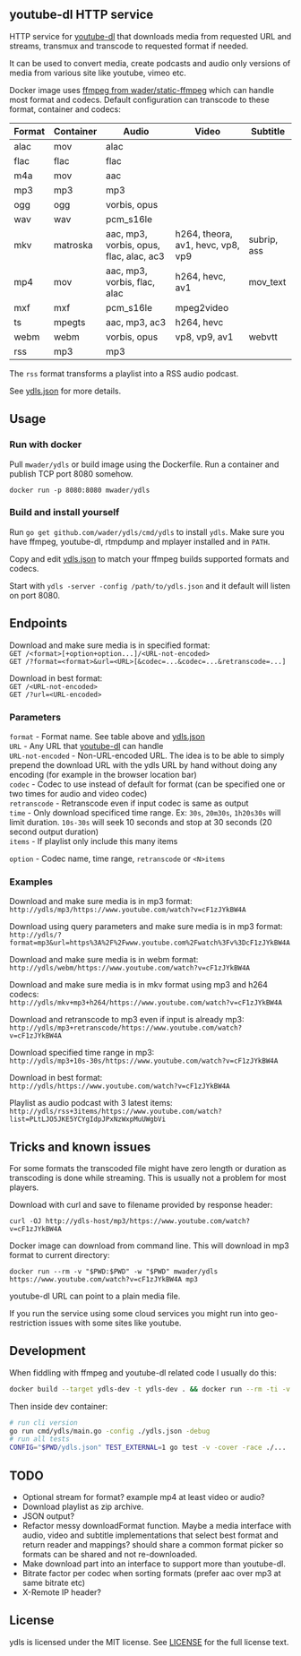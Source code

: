 ## youtube-dl HTTP service

HTTP service for [youtube-dl](https://yt-dl.org) that downloads media from
requested URL and streams, transmux and transcode to requested format if needed.

It can be used to convert media, create podcasts and audio only versions of media
from various site like youtube, vimeo etc.

Docker image uses [ffmpeg from wader/static-ffmpeg](https://github.com/wader/static-ffmpeg) which
can handle most format and codecs. Default configuration can transcode to these format, container and codecs:

|Format|Container|Audio|Video|Subtitle|
|-|-|-|-|-|
|alac|mov|alac|||
|flac|flac|flac|||
|m4a|mov|aac|||
|mp3|mp3|mp3|||
|ogg|ogg|vorbis, opus|||
|wav|wav|pcm_s16le|||
|mkv|matroska|aac, mp3, vorbis, opus, flac, alac, ac3|h264, theora, av1, hevc, vp8, vp9|subrip, ass|
|mp4|mov|aac, mp3, vorbis, flac, alac|h264, hevc, av1|mov_text|
|mxf|mxf|pcm_s16le|mpeg2video||
|ts|mpegts|aac, mp3, ac3|h264, hevc||
|webm|webm|vorbis, opus|vp8, vp9, av1|webvtt|
|rss|mp3|mp3|||

The `rss` format transforms a playlist into a RSS audio podcast.

See [ydls.json](ydls.json) for more details.

## Usage

### Run with docker

Pull `mwader/ydls` or build image using the Dockerfile. Run a container and publish
TCP port 8080 somehow.

`docker run -p 8080:8080 mwader/ydls `

### Build and install yourself

Run `go get github.com/wader/ydls/cmd/ydls` to install `ydls`.
Make sure you have ffmpeg, youtube-dl, rtmpdump and mplayer
installed and in `PATH`.

Copy and edit [ydls.json](ydls.json) to match your ffmpeg builds
supported formats and codecs.

Start with `ydls -server -config /path/to/ydls.json` and it default will listen
on port 8080.

## Endpoints

Download and make sure media is in specified format:  
`GET /<format>[+option+option...]/<URL-not-encoded>`  
`GET /?format=<format>&url=<URL>[&codec=...&codec=...&retranscode=...]`

Download in best format:  
`GET /<URL-not-encoded>`  
`GET /?url=<URL-encoded>`  

### Parameters

`format` - Format name. See table above and [ydls.json](ydls.json)  
`URL` - Any URL that [youtube-dl](https://yt-dl.org) can handle  
`URL-not-encoded` - Non-URL-encoded URL. The idea is to be able to simply
prepend the download URL with the ydls URL by hand without doing any encoding
(for example in the browser location bar)  
`codec` - Codec to use instead of default for format (can be specified one or two times for
audio and video codec)  
`retranscode` - Retranscode even if input codec is same as output  
`time` - Only download specificed time range. Ex: `30s`, `20m30s`, `1h20s30s` will limit
duration. `10s-30s` will seek 10 seconds and stop at 30 seconds (20 second output duration)  
`items` - If playlist only include this many items

`option` - Codec name, time range, `retranscode` or `<N>items`

### Examples

Download and make sure media is in mp3 format:  
`http://ydls/mp3/https://www.youtube.com/watch?v=cF1zJYkBW4A`

Download using query parameters and make sure media is in mp3 format:  
`http://ydls/?format=mp3&url=https%3A%2F%2Fwww.youtube.com%2Fwatch%3Fv%3DcF1zJYkBW4A`

Download and make sure media is in webm format:  
`http://ydls/webm/https://www.youtube.com/watch?v=cF1zJYkBW4A`

Download and make sure media is in mkv format using mp3 and h264 codecs:  
`http://ydls/mkv+mp3+h264/https://www.youtube.com/watch?v=cF1zJYkBW4A`

Download and retranscode to mp3 even if input is already mp3:  
`http://ydls/mp3+retranscode/https://www.youtube.com/watch?v=cF1zJYkBW4A`

Download specified time range in mp3:  
`http://ydls/mp3+10s-30s/https://www.youtube.com/watch?v=cF1zJYkBW4A`

Download in best format:  
`http://ydls/https://www.youtube.com/watch?v=cF1zJYkBW4A`

Playlist as audio podcast with 3 latest items:  
`http://ydls/rss+3items/https://www.youtube.com/watch?list=PLtLJO5JKE5YCYgIdpJPxNzWxpMuUWgbVi`

## Tricks and known issues

For some formats the transcoded file might have zero length or duration as transcoding is done
while streaming. This is usually not a problem for most players.

Download with curl and save to filename provided by response header:

`curl -OJ http://ydls-host/mp3/https://www.youtube.com/watch?v=cF1zJYkBW4A`

Docker image can download from command line. This will download in mp3 format
to current directory:

`docker run --rm -v "$PWD:$PWD" -w "$PWD" mwader/ydls https://www.youtube.com/watch?v=cF1zJYkBW4A mp3`

youtube-dl URL can point to a plain media file.

If you run the service using some cloud services you might run into geo-restriction
issues with some sites like youtube.

## Development

When fiddling with ffmpeg and youtube-dl related code I usually do this:

```sh
docker build --target ydls-dev -t ydls-dev . && docker run --rm -ti -v "$PWD:/$PWD" -w "$PWD" ydls-dev
```

Then inside dev container:

```sh
# run cli version
go run cmd/ydls/main.go -config ./ydls.json -debug
# run all tests
CONFIG="$PWD/ydls.json" TEST_EXTERNAL=1 go test -v -cover -race ./...
```

## TODO

- Optional stream for format? example mp4 at least video or audio?
- Download playlist as zip archive.
- JSON output?
- Refactor messy downloadFormat function. Maybe a media interface with audio, video and subtitle
implementations that select best format and return reader and mappings? should share a common
format picker so formats can be shared and not re-downloaded.
- Make download part into an interface to support more than youtube-dl.
- Bitrate factor per codec when sorting formats (prefer aac over mp3 at same bitrate etc)
- X-Remote IP header?

## License

ydls is licensed under the MIT license. See [LICENSE](LICENSE) for the full license text.
